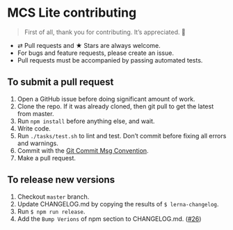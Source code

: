 # MCS Lite contributing

> First of all, thank you for contributing. It’s appreciated. 🙌

* ⇄ Pull requests and ★ Stars are always welcome.
* For bugs and feature requests, please create an issue.
* Pull requests must be accompanied by passing automated tests.

## To submit a pull request

1. Open a GitHub issue before doing significant amount of work.
2. Clone the repo. If it was already cloned, then git pull to get the latest from master.
4. Run `npm install` before anything else, and wait.
5. Write code.
6. Run `./tasks/test.sh` to lint and test. Don’t commit before fixing all errors and warnings.
7. Commit with the [Git Commit Msg Convention](http://karma-runner.github.io/1.0/dev/git-commit-msg.html).
8. Make a pull request.


## To release new versions

1. Checkout `master` branch.
2. Update CHANGELOG.md by copying the results of `$ lerna-changelog`.
3. Run `$ npm run release`.
4. Add the `Bump Verions` of npm section to CHANGELOG.md. ([#26](https://github.com/lerna/lerna-changelog/issues/26))
